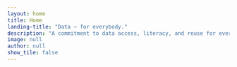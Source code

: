 ```yaml
---
layout: home
title: Home
landing-title: "Data — for everybody."
description: "A commitment to data access, literacy, and reuse for everybody, through the lens of librarianship."
image: null
author: null
show_tile: false
---
```

